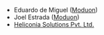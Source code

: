 -   Eduardo de Miguel ([Moduon](https://www.moduon.team/))
- Joel Estrada ([Moduon](https://www.moduon.team/))
- [Heliconia Solutions Pvt. Ltd.](https://www.heliconia.io)
